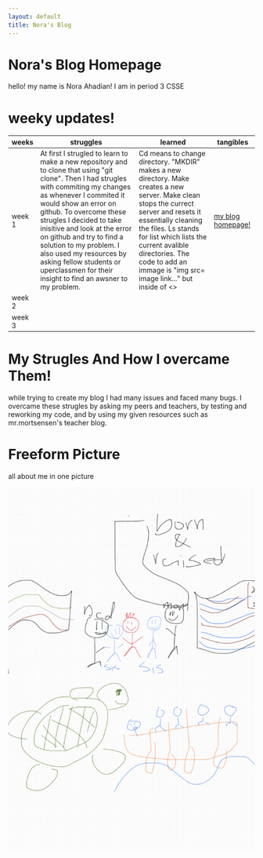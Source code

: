 ```yaml
---
layout: default
title: Nora's Blog
---
```


# Nora's Blog Homepage

hello! my name is Nora Ahadian! I am in period 3 CSSE


# weeky updates!

| weeks  | struggles                                                                                                                                                                                                                  | learned                                                                                                                 | tangibles                               |
|--------|----------------------------------------------------------------------------------------------------------------------------------------------------------------------------------------------------------------------------|-------------------------------------------------------------------------------------------------------------------------|-----------------------------------------|
| week 1 | At first I strugled to learn to make a new repository and to clone that using "git clone".  Then I had strugles with commiting my changes as whenever I commited it would show an error on github.  To overcome these strugles I decided to take inisitive and look at the error on github and try to find a solution to my problem.  I also used my resources by asking fellow students or uperclassmen for their insight to find an awsner to my problem.| Cd means to change directory. "MKDIR" makes a new directory. Make creates a new server.  Make clean stops the currect server and resets it essentially cleaning the files. Ls stands for list which lists the current avalible directories.  The code to add an immage is "img src= image link..." but inside of <>| [my blog homepage!](http://0.0.0.0:4200/nora/) |
| week 2 |                                                                                                                                                                                                                            |                                                                                                                         |                                         |
| week 3 |                                                                                                                                                                                                                            |                                                                                                                         |                                         |

# My Strugles And How I overcame Them!

while trying to create my blog I had many issues and faced many bugs.  I overcame these strugles by asking my peers and teachers, by testing and reworking my code, and by using my given resources such as mr.mortsensen's teacher blog.

# Freeform Picture
all about me in one picture

<img src="images/freeform.jpg">
